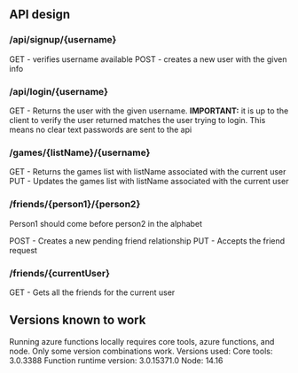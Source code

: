 ## API design

### /api/signup/{username}

GET - verifies username available
POST - creates a new user with the given info

### /api/login/{username}

GET - Returns the user with the given username. **IMPORTANT:** it is up to the client to verify the user returned matches the user trying to login. This means no clear text passwords are sent to the api

### /games/{listName}/{username}

GET - Returns the games list with listName associated with the current user
PUT - Updates the games list with listName associated with the current user

### /friends/{person1}/{person2}

Person1 should come before person2 in the alphabet

POST - Creates a new pending friend relationship
PUT - Accepts the friend request

### /friends/{currentUser}

GET - Gets all the friends for the current user

## Versions known to work

Running azure functions locally requires core tools, azure functions, and node. Only some version combinations work. Versions used:
Core tools: 3.0.3388
Function runtime version: 3.0.15371.0
Node: 14.16
